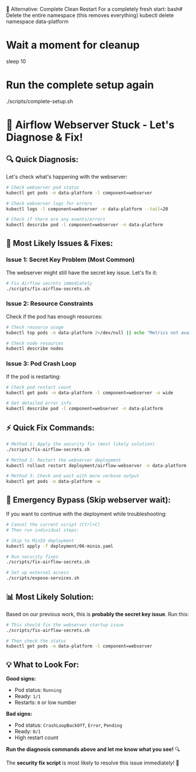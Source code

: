 🚀 Alternative: Complete Clean Restart
For a completely fresh start:
bash# Delete the entire namespace (this removes everything)
kubectl delete namespace data-platform

# Wait a moment for cleanup
sleep 10

# Run the complete setup again
./scripts/complete-setup.sh

# 🔧 **Airflow Webserver Stuck - Let's Diagnose & Fix!**

## 🔍 **Quick Diagnosis:**

Let's check what's happening with the webserver:

```bash
# Check webserver pod status
kubectl get pods -n data-platform -l component=webserver

# Check webserver logs for errors
kubectl logs -l component=webserver -n data-platform --tail=20

# Check if there are any events/errors
kubectl describe pod -l component=webserver -n data-platform
```

## 🚨 **Most Likely Issues & Fixes:**

### **Issue 1: Secret Key Problem (Most Common)**
The webserver might still have the secret key issue. Let's fix it:

```bash
# Fix Airflow secrets immediately
./scripts/fix-airflow-secrets.sh
```

### **Issue 2: Resource Constraints**
Check if the pod has enough resources:

```bash
# Check resource usage
kubectl top pods -n data-platform 2>/dev/null || echo "Metrics not available"

# Check node resources
kubectl describe nodes
```

### **Issue 3: Pod Crash Loop**
If the pod is restarting:

```bash
# Check pod restart count
kubectl get pods -n data-platform -l component=webserver -o wide

# Get detailed error info
kubectl describe pod -l component=webserver -n data-platform
```

## ⚡ **Quick Fix Commands:**

```bash
# Method 1: Apply the security fix (most likely solution)
./scripts/fix-airflow-secrets.sh

# Method 2: Restart the webserver deployment
kubectl rollout restart deployment/airflow-webserver -n data-platform

# Method 3: Check and wait with more verbose output
kubectl get pods -n data-platform -w
```

## 🎯 **Emergency Bypass (Skip webserver wait):**

If you want to continue with the deployment while troubleshooting:

```bash
# Cancel the current script (Ctrl+C)
# Then run individual steps:

# Skip to MinIO deployment
kubectl apply -f deployment/06-minio.yaml

# Run security fixes
./scripts/fix-airflow-secrets.sh

# Set up external access
./scripts/expose-services.sh
```

## 📊 **Most Likely Solution:**

Based on our previous work, this is **probably the secret key issue**. Run this:

```bash
# This should fix the webserver startup issue
./scripts/fix-airflow-secrets.sh

# Then check the status
kubectl get pods -n data-platform -l component=webserver
```

## 💡 **What to Look For:**

**Good signs:**
- Pod status: `Running` 
- Ready: `1/1`
- Restarts: `0` or low number

**Bad signs:**
- Pod status: `CrashLoopBackOff`, `Error`, `Pending`
- Ready: `0/1`
- High restart count

**Run the diagnosis commands above and let me know what you see!** 🔍

The **security fix script** is most likely to resolve this issue immediately! 🚀